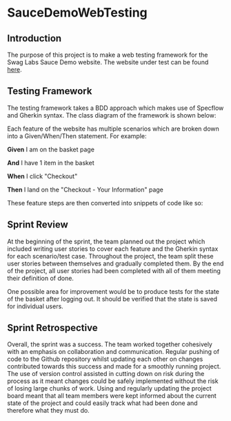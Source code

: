 # SauceDemoWebTesting
## Introduction
The purpose of this project is to make a web testing framework for the Swag Labs Sauce Demo website. The website under test can be found [here](https://www.saucedemo.com/).

## Testing Framework
The testing framework takes a BDD approach which makes use of Specflow and Gherkin syntax. The class diagram of the framework is shown below:

Each feature of the website has multiple scenarios which are broken down into a Given/When/Then statement.
For example:

**Given** I am on the basket page

**And** I have 1 item in the basket

**When** I click "Checkout"

**Then** I land on the "Checkout - Your Information" page

These feature steps are then converted into snippets of code like so:



## Sprint Review

At the beginning of the sprint, the team planned out the project which included writing user stories to cover each feature and the Gherkin syntax for each scenario/test case.
Throughout the project, the team split these user stories between themselves and gradually completed them. By the end of the project, all user stories had been completed with all of them meeting their definition of done.

One possible area for improvement would be to produce tests for the state of the basket after logging out. It should be verified that the state is saved for individual users.

## Sprint Retrospective

Overall, the sprint was a success. The team worked together cohesively with an emphasis on collaboration and communication. Regular pushing of code to the Github repository whilst updating each other on changes contributed towards this success and made for a smoothly running project. The use of version control assisted in cutting down on risk during the process as it meant changes could be safely implemented without the risk of losing large chunks of work. Using and regularly updating the project board meant that all team members were kept informed about the current state of the project and could easily track what had been done and therefore what they must do. 